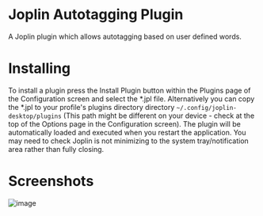 # Joplin Autotagging Plugin
A Joplin plugin which allows autotagging based on user defined words.

# Installing
To install a plugin press the Install Plugin button within the Plugins page of the Configuration screen and select the \*.jpl file. Alternatively you can copy the \*.jpl to your profile's plugins directory directory `~/.config/joplin-desktop/plugins` (This path might be different on your device - check at the top of the Options page in the Configuration screen). The plugin will be automatically loaded and executed when you restart the application. You may need to check Joplin is not minimizing to the system tray/notification area rather than fully closing.

# Screenshots
![image](https://user-images.githubusercontent.com/12672127/137376146-77a3c0f1-ed34-49e7-a613-4ea61ba257f4.png)
